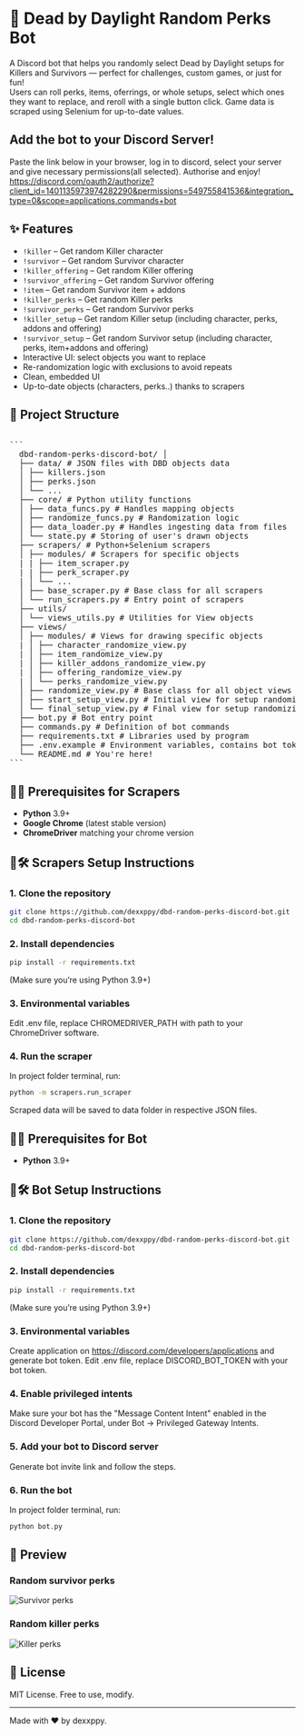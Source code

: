 # 🎲 Dead by Daylight Random Perks Bot

A Discord bot that helps you randomly select Dead by Daylight setups for Killers and Survivors — perfect for challenges, custom games, or just for fun!  
Users can roll perks, items, oferrings, or whole setups, select which ones they want to replace, and reroll with a single button click.
Game data is scraped using Selenium for up-to-date values.

## Add the bot to your Discord Server!
Paste the link below in your browser, log in to discord, select your server and give necessary permissions(all selected). Authorise and enjoy!
https://discord.com/oauth2/authorize?client_id=1401135973974282290&permissions=549755841536&integration_type=0&scope=applications.commands+bot

## ✨ Features

- `!killer` – Get random Killer character
- `!survivor` – Get random Survivor character
- `!killer_offering` – Get random Killer offering
- `!survivor_offering` – Get random Survivor offering
- `!item` – Get random Survivor item + addons
- `!killer_perks` – Get random Killer perks
- `!survivor_perks` – Get random Survivor perks
- `!killer_setup` – Get random Killer setup (including character, perks, addons and offering)
- `!survivor_setup` – Get random Survivor setup (including character, perks, item+addons and offering)
- Interactive UI: select objects you want to replace
- Re-randomization logic with exclusions to avoid repeats
- Clean, embedded UI
- Up-to-date objects (characters, perks..) thanks to scrapers

## 📁 Project Structure
<pre lang="markdown"> 
``` 
  dbd-random-perks-discord-bot/ │ 
  ├── data/ # JSON files with DBD objects data
  │ ├── killers.json
  │ ├── perks.json
  │ └── ... 
  ├── core/ # Python utility functions
  │ ├── data_funcs.py # Handles mapping objects 
  │ ├── randomize_funcs.py # Randomization logic
  │ ├── data_loader.py # Handles ingesting data from files
  │ └── state.py # Storing of user's drawn objects
  ├── scrapers/ # Python+Selenium scrapers
  │ ├── modules/ # Scrapers for specific objects
  | | ├── item_scraper.py
  | | ├── perk_scraper.py
  | │ └── ...
  │ ├── base_scraper.py # Base class for all scrapers
  │ └── run_scrapers.py # Entry point of scrapers
  ├── utils/
  │ └── views_utils.py # Utilities for View objects
  ├── views/
  │ ├── modules/ # Views for drawing specific objects
  | │ ├── character_randomize_view.py
  | │ ├── item_randomize_view.py
  | │ ├── killer_addons_randomize_view.py
  | │ ├── offering_randomize_view.py
  | │ └── perks_randomize_view.py
  │ ├── randomize_view.py # Base class for all object views
  │ ├── start_setup_view.py # Initial view for setup randomizing, explains rules
  │ └── final_setup_view.py # Final view for setup randomizing, randomization summary
  ├── bot.py # Bot entry point 
  ├── commands.py # Definition of bot commands 
  ├── requirements.txt # Libraries used by program
  ├── .env.example # Environment variables, contains bot token and webdriver path (rename to .env and insert your values)
  └── README.md # You're here! 
```
</pre>

## 💾🔧 Prerequisites for Scrapers
- **Python** 3.9+
- **Google Chrome** (latest stable version)
- **ChromeDriver** matching your chrome version

## 💾🛠️ Scrapers Setup Instructions

### 1. Clone the repository

```bash
git clone https://github.com/dexxppy/dbd-random-perks-discord-bot.git
cd dbd-random-perks-discord-bot
```
### 2. Install dependencies
```bash
pip install -r requirements.txt
```
(Make sure you’re using Python 3.9+)

### 3. Environmental variables
Edit .env file, replace CHROMEDRIVER_PATH with path to your ChromeDriver software.

### 4. Run the scraper
In project folder terminal, run:
```bash
python -m scrapers.run_scraper
```
Scraped data will be saved to data folder in respective JSON files.

## 🤖🔧 Prerequisites for Bot
- **Python** 3.9+

## 🤖🛠️ Bot Setup Instructions

### 1. Clone the repository

```bash
git clone https://github.com/dexxppy/dbd-random-perks-discord-bot.git
cd dbd-random-perks-discord-bot
```
### 2. Install dependencies
```bash
pip install -r requirements.txt
```
(Make sure you’re using Python 3.9+)

### 3. Environmental variables
Create application on https://discord.com/developers/applications and generate bot token. Edit .env file, replace DISCORD_BOT_TOKEN with your bot token.

### 4. Enable privileged intents
Make sure your bot has the "Message Content Intent" enabled in the Discord Developer Portal, under Bot → Privileged Gateway Intents.

### 5. Add your bot to Discord server
Generate bot invite link and follow the steps.

### 6. Run the bot
In project folder terminal, run:
```bash
python bot.py
```

## 📸 Preview
### Random survivor perks
![Survivor perks](screenshots/random_surv.png)

### Random killer perks
![Killer perks](screenshots/random_killer.png)

## 📄 License
MIT License. Free to use, modify.

---

Made with ❤️ by dexxppy.


